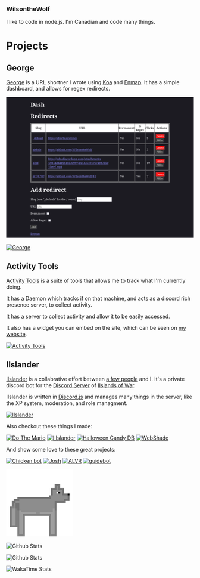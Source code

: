 ### WilsontheWolf

I like to code in node.js. I'm Canadian and code many things.

# Projects

## George

[George](https://github.com/WilsontheWolf/George) is a URL shortner I wrote using [Koa](https://koajs.com/) and [Enmap](https://enmap.evie.dev). It has a simple dashboard, and allows for regex redirects. 

![George's DashBoard](https://github.com/WilsontheWolf/WilsontheWolf/blob/master/George-Dash.png)

[![George](https://github-readme-stats.vercel.app/api/pin/?username=WilsontheWolf&repo=George&theme=radical)](https://github.com/WilsontheWolf/George)

## Activity Tools

[Activity Tools](https://github.com/WilsontheWolf/Activity-Tools) is a suite of tools that allows me to track what I'm currently doing. 

It has a Daemon which tracks if on that machine, and acts as a discord rich presence server, to collect activity.

It has a server to collect activity and allow it to be easily accessed.

It also has a widget you can embed on the site, which can be seen on [my website](https://shorty.systems/).

[![Activity Tools](https://github-readme-stats.vercel.app/api/pin/?username=WilsontheWolf&repo=Activity-Tools&theme=radical)](https://github.com/WilsontheWolf/Activity-Tools)

## IIslander
[IIslander](https://github.com/IIoW/IIslander) is a collabrative effort between [a few people](https://github.com/orgs/IIoW/people) and I. It's a private discord bot for the [Discord Server](https://discord.gg/c3NQd47) of [IIslands of War](https://store.steampowered.com/app/1162470/IIslands_of_War/).

IIslander is written in [Discord.js](https://discord.js.org/) and manages many things in the server, like the XP system, moderation, and role managment. 

[![IIslander](https://github-readme-stats.vercel.app/api/pin/?username=IIoW&repo=IIslander&theme=radical&show_owner=true)](https://github.com/IIoW/IIslander)

Also checkout these things I made:

[![Do The Mario](https://github-readme-stats.vercel.app/api/pin/?username=WilsontheWolf&repo=DoTheMario&theme=radical)](https://github.com/WilsontheWolf/DoTheMario)
[![IIIslander](https://github-readme-stats.vercel.app/api/pin/?username=WilsontheWolf&repo=isfb&theme=radical)](https://github.com/WilsontheWolf/isfb) <!-- Yes I wrote 2 of them  -->
[![Halloween Candy DB](https://github-readme-stats.vercel.app/api/pin/?username=WilsontheWolf&repo=halloween-candy-db&theme=radical)](https://github.com/WilsontheWolf/halloween-candy-db)
[![WebShade](https://github-readme-stats.vercel.app/api/pin/?username=WilsontheWolf&repo=WebShade&theme=radical)](https://github.com/IIoW/WebShade)

And show some love to these great projects:

[![Chicken bot](https://github-readme-stats.vercel.app/api/pin/?username=Chicken&repo=ChickenBot&show_owner=true&theme=radical)](https://github.com/Chicken/ChickenBot)
[![Josh](https://github-readme-stats.vercel.app/api/pin/?username=eslachance&repo=josh&show_owner=true&theme=radical)](https://github.com/eslachance/josh)
[![ALVR](https://github-readme-stats.vercel.app/api/pin/?username=ALVR-org&repo=ALVR&show_owner=true&theme=radical)](https://github.com/ALVR-org/ALVR)
[![guidebot](https://github-readme-stats.vercel.app/api/pin/?username=Skyra-Project&repo=Skyra&show_owner=true&theme=radical)](https://github.com/Skyra-Project/Skyra)

![Wolf](https://github.com/WilsontheWolf/WilsontheWolf/blob/master/Wolf.gif)

![Github Stats](https://github-readme-stats.vercel.app/api?username=WilsontheWolf&show_icons=true&theme=radical&count_private=true)

![Github Stats](https://github-readme-stats.vercel.app/api/top-langs/?username=WilsontheWolf&&show_icons=true&theme=radical&count_private=true&layout=compact&card_width=400)

![WakaTime Stats](https://github-readme-stats.vercel.app/api/wakatime?username=WilsontheWolf&theme=radical&layout=compact)
